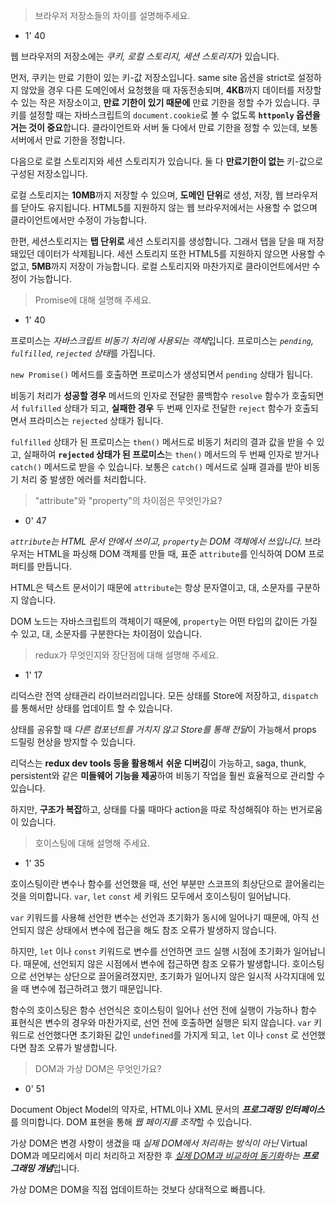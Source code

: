 > 브라우저 저장소들의 차이를 설명해주세요.

- 1' 40

웹 브라우저의 저장소에는 *쿠키, 로컬 스토리지, 세션 스토리지*가 있습니다.

먼저, 쿠키는 만료 기한이 있는 키-값 저장소입니다. same site 옵션을 strict로 설정하지 않았을 경우 다른 도메인에서 요청했을 때 자동전송되며, **4KB**까지 데이터를 저장할 수 있는 작은 저장소이고, **만료 기한이 있기 때문에** 만료 기한을 정할 수가 있습니다. 쿠키를 설정할 때는 자바스크립트의 `document.cookie`로 볼 수 없도록 **`httponly` 옵션을 거는 것이 중요**합니다. 클라이언트와 서버 둘 다에서 만료 기한을 정할 수 있는데, 보통 서버에서 만료 기한을 정합니다.

다음으로 로컬 스토리지와 세션 스토리지가 있습니다. 둘 다 **만료기한이 없는** 키-값으로 구성된 저장소입니다. 

로컬 스토리지는 **10MB**까지 저장할 수 있으며, **도메인 단위**로 생성, 저장, 웹 브라우저를 닫아도 유지됩니다. HTML5를 지원하지 않는 웹 브라우저에서는 사용할 수 없으며 클라이언트에서만 수정이 가능합니다.

한편, 세션스토리지는 **탭 단위로** 세션 스토리지를 생성합니다. 그래서 탭을 닫을 때 저장돼있던 데이터가 삭제됩니다. 세션 스토리지 또한 HTML5를 지원하지 않으면 사용할 수 없고, **5MB**까지 저장이 가능합니다. 로컬 스토리지와 마찬가지로 클라이언트에서만 수정이 가능합니다.



> Promise에 대해 설명해 주세요.

- 1' 40

프로미스는 *자바스크립트 비동기 처리에 사용되는 객체*입니다. 프로미스는 *`pending`, `fulfilled`, `rejected` 상태*를 가집니다.

`new Promise()` 메서드를 호출하면 프로미스가 생성되면서  `pending` 상태가 됩니다. 

비동기 처리가 **성공할 경우** 메서드의 인자로 전달한 콜백함수  `resolve` 함수가 호출되면서 `fulfilled` 상태가 되고, **실패한 경우** 두 번째 인자로 전달한 `reject` 함수가 호출되면서 프라미스는 `rejected` 상태가 됩니다.

`fulfilled` 상태가 된 프로미스는 `then()` 메서드로 비동기 처리의 결과 값을 받을 수 있고, 실패하여 **`rejected` 상태가 된 프로미스**는 `then()` 메서드의 두 번째 인자로 받거나 `catch()` 메서드로 받을 수 있습니다. 보통은 `catch()` 메서드로 실패 결과를 받아 비동기 처리 중 발생한 에러를 처리합니다.



> "attribute"와 "property"의 차이점은 무엇인가요?

- 0' 47

 *`attribute`는 HTML 문서 안에서 쓰이고, `property`는 DOM 객체에서 쓰입니다.* 브라우저는 HTML을 파싱해 DOM 객체를 만들 때, 표준 `attribute`를 인식하여 DOM 프로퍼티를 만듭니다. 

HTML은 텍스트 문서이기 때문에 `attribute`는 항상 문자열이고, 대, 소문자를 구분하지 않습니다.

DOM 노드는 자바스크립트의 객체이기 때문에, `property`는 어떤 타입의 값이든 가질 수 있고, 대, 소문자를 구분한다는 차이점이 있습니다.



> redux가 무엇인지와 장단점에 대해 설명해 주세요.

- 1' 17

리덕스란 전역 상태관리 라이브러리입니다. 모든 상태를 Store에 저장하고, `dispatch`를 통해서만 상태를 업데이트 할 수 있습니다.

상태를 공유할 때 *다른 컴포넌트를 거치지 않고 Store를 통해 전달*이 가능해서 props 드릴링 현상을 방지할 수 있습니다.

리덕스는 **redux dev tools 등을 활용해서** **쉬운 디버깅**이 가능하고, saga, thunk, persistent와 같은 **미들웨어 기능을 제공**하여 비동기 작업을 훨씬 효율적으로 관리할 수 있습니다.

하지만, **구조가 복잡**하고, 상태를 다룰 때마다 action을 따로 작성해줘야 하는 번거로움이 있습니다.



> 호이스팅에 대해 설명해 주세요.

- 1' 35

호이스팅이란 변수나 함수를 선언했을 때, 선언 부분만 스코프의 최상단으로 끌어올리는 것을 의미합니다. `var`, `let` `const` 세 키워드 모두에서 호이스팅이 일어납니다.

`var` 키워드를 사용해 선언한 변수는 선언과 초기화가 동시에 일어나기 때문에, 아직 선언되지 않은 상태에서 변수에 접근을 해도 참조 오류가 발생하지 않습니다.

 하지만, `let` 이나 `const` 키워드로 변수를 선언하면 코드 실행 시점에 초기화가 일어납니다. 때문에, 선언되지 않은 시점에서 변수에 접근하면 참조 오류가 발생합니다. 호이스팅으로 선언부는 상단으로 끌어올려졌지만, 초기화가 일어나지 않은 일시적 사각지대에 있을 때 변수에 접근하려고 했기 때문입니다.

함수의 호이스팅은 함수 선언식은 호이스팅이 일어나 선언 전에 실행이 가능하나 함수 표현식은 변수의 경우와 마찬가지로, 선언 전에 호출하면 실행은 되지 않습니다. `var` 키워드로 선언했다면 초기화된 값인 `undefined`를 가지게 되고, `let` 이나 `const` 로 선언했다면 참조 오류가 발생합니다.



> DOM과 가상 DOM은 무엇인가요?

- 0' 51

Document Object Model의 약자로, HTML이나 XML 문서의 ***프로그래밍 인터페이스***를 의미합니다. DOM 표현을 통해 *웹 페이지를 조작*할 수 있습니다.

가상 DOM은 변경 사항이 생겼을 때 *실제 DOM에서 처리하는 방식이 아닌*  Virtual DOM과 메모리에서 미리 처리하고 저장한 후 *<u>실제 DOM과 비교하여 동기화</u>하는 **프로그래밍 개념***입니다.

가상 DOM은 DOM을 직접 업데이트하는 것보다 상대적으로 빠릅니다.